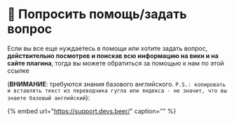 # 📕 Попросить помощь/задать вопрос

Если вы все еще нуждаетесь в помощи или хотите задать вопрос, **действительно посмотрев и поискав всю информацию на вики и на сайте плагина**, тогда вы можете обратиться за помощью к нам по этой ссылке

\(**ВНИМАНИЕ**: требуются знания базового английского. `P.S.: копировать и вставлять текст из переводчика гугла или яндекса - не значит, что вы знаете базовый английский`\):

{% embed url="https://support.devs.beer/" caption="" %}

